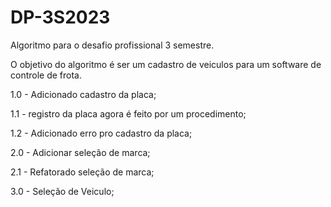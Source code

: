 # DP-3S2023
Algoritmo para o desafio profissional 3 semestre.

O objetivo do algoritmo é ser um cadastro de veiculos para um software de controle de frota.

1.0 - Adicionado cadastro da placa;

1.1 - registro da placa agora é feito por um procedimento;

1.2 - Adicionado erro pro cadastro da placa;

2.0 - Adicionar seleção de marca;

2.1 - Refatorado seleção de marca;

3.0 - Seleção de Veiculo;
